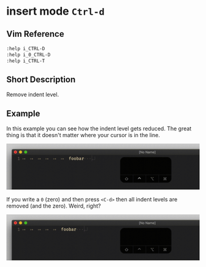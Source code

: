 # insert mode `Ctrl-d`

## Vim Reference

    :help i_CTRL-D
    :help i_0_CTRL-D
    :help i_CTRL-T

## Short Description
Remove indent level.

## Example

In this example you can see how the indent level gets reduced.
The great thing is that it doesn't matter where your cursor is in the line.

![remove indent level](img/i_Ctrl-d_1.gif)

If you write a `0` (zero) and then press `<C-d>` then all indent levels are removed (and the zero). Weird, right?

![remove all indent levels](img/i_Ctrl-d_2.gif)

